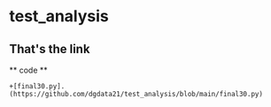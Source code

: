 # test_analysis
## That's the link

** code **

	+[final30.py].(https://github.com/dgdata21/test_analysis/blob/main/final30.py)


